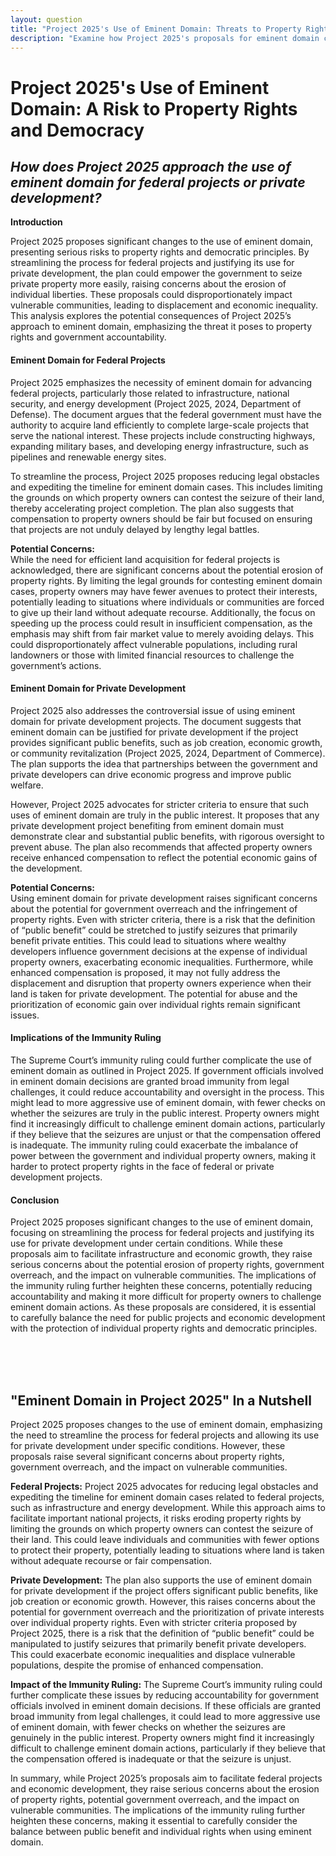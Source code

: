 ```yaml
---
layout: question
title: "Project 2025's Use of Eminent Domain: Threats to Property Rights and Accountability"
description: "Examine how Project 2025's proposals for eminent domain could erode property rights and lead to government overreach, particularly for federal and private development projects."
---
```


# Project 2025's Use of Eminent Domain: A Risk to Property Rights and Democracy

## *How does Project 2025 approach the use of eminent domain for federal projects or private development?*

**Introduction**

Project 2025 proposes significant changes to the use of eminent domain, presenting serious risks to property rights and democratic principles. By streamlining the process for federal projects and justifying its use for private development, the plan could empower the government to seize private property more easily, raising concerns about the erosion of individual liberties. These proposals could disproportionately impact vulnerable communities, leading to displacement and economic inequality. This analysis explores the potential consequences of Project 2025’s approach to eminent domain, emphasizing the threat it poses to property rights and government accountability.

#### **Eminent Domain for Federal Projects**

Project 2025 emphasizes the necessity of eminent domain for advancing federal projects, particularly those related to infrastructure, national security, and energy development (Project 2025, 2024, Department of Defense). The document argues that the federal government must have the authority to acquire land efficiently to complete large-scale projects that serve the national interest. These projects include constructing highways, expanding military bases, and developing energy infrastructure, such as pipelines and renewable energy sites.

To streamline the process, Project 2025 proposes reducing legal obstacles and expediting the timeline for eminent domain cases. This includes limiting the grounds on which property owners can contest the seizure of their land, thereby accelerating project completion. The plan also suggests that compensation to property owners should be fair but focused on ensuring that projects are not unduly delayed by lengthy legal battles.

**Potential Concerns:**  
While the need for efficient land acquisition for federal projects is acknowledged, there are significant concerns about the potential erosion of property rights. By limiting the legal grounds for contesting eminent domain cases, property owners may have fewer avenues to protect their interests, potentially leading to situations where individuals or communities are forced to give up their land without adequate recourse. Additionally, the focus on speeding up the process could result in insufficient compensation, as the emphasis may shift from fair market value to merely avoiding delays. This could disproportionately affect vulnerable populations, including rural landowners or those with limited financial resources to challenge the government’s actions.

#### **Eminent Domain for Private Development**

Project 2025 also addresses the controversial issue of using eminent domain for private development projects. The document suggests that eminent domain can be justified for private development if the project provides significant public benefits, such as job creation, economic growth, or community revitalization (Project 2025, 2024, Department of Commerce). The plan supports the idea that partnerships between the government and private developers can drive economic progress and improve public welfare.

However, Project 2025 advocates for stricter criteria to ensure that such uses of eminent domain are truly in the public interest. It proposes that any private development project benefiting from eminent domain must demonstrate clear and substantial public benefits, with rigorous oversight to prevent abuse. The plan also recommends that affected property owners receive enhanced compensation to reflect the potential economic gains of the development.

**Potential Concerns:**  
Using eminent domain for private development raises significant concerns about the potential for government overreach and the infringement of property rights. Even with stricter criteria, there is a risk that the definition of “public benefit” could be stretched to justify seizures that primarily benefit private entities. This could lead to situations where wealthy developers influence government decisions at the expense of individual property owners, exacerbating economic inequalities. Furthermore, while enhanced compensation is proposed, it may not fully address the displacement and disruption that property owners experience when their land is taken for private development. The potential for abuse and the prioritization of economic gain over individual rights remain significant issues.

#### **Implications of the Immunity Ruling**

The Supreme Court’s immunity ruling could further complicate the use of eminent domain as outlined in Project 2025. If government officials involved in eminent domain decisions are granted broad immunity from legal challenges, it could reduce accountability and oversight in the process. This might lead to more aggressive use of eminent domain, with fewer checks on whether the seizures are truly in the public interest. Property owners might find it increasingly difficult to challenge eminent domain actions, particularly if they believe that the seizures are unjust or that the compensation offered is inadequate. The immunity ruling could exacerbate the imbalance of power between the government and individual property owners, making it harder to protect property rights in the face of federal or private development projects.

#### **Conclusion**

Project 2025 proposes significant changes to the use of eminent domain, focusing on streamlining the process for federal projects and justifying its use for private development under certain conditions. While these proposals aim to facilitate infrastructure and economic growth, they raise serious concerns about the potential erosion of property rights, government overreach, and the impact on vulnerable communities. The implications of the immunity ruling further heighten these concerns, potentially reducing accountability and making it more difficult for property owners to challenge eminent domain actions. As these proposals are considered, it is essential to carefully balance the need for public projects and economic development with the protection of individual property rights and democratic principles.

<br><br><br>

## <span id="nutshell">"Eminent Domain in Project 2025" In a Nutshell</span>

Project 2025 proposes changes to the use of eminent domain, emphasizing the need to streamline the process for federal projects and allowing its use for private development under specific conditions. However, these proposals raise several significant concerns about property rights, government overreach, and the impact on vulnerable communities.

**Federal Projects:** Project 2025 advocates for reducing legal obstacles and expediting the timeline for eminent domain cases related to federal projects, such as infrastructure and energy development. While this approach aims to facilitate important national projects, it risks eroding property rights by limiting the grounds on which property owners can contest the seizure of their land. This could leave individuals and communities with fewer options to protect their property, potentially leading to situations where land is taken without adequate recourse or fair compensation.

**Private Development:** The plan also supports the use of eminent domain for private development if the project offers significant public benefits, like job creation or economic growth. However, this raises concerns about the potential for government overreach and the prioritization of private interests over individual property rights. Even with stricter criteria proposed by Project 2025, there is a risk that the definition of “public benefit” could be manipulated to justify seizures that primarily benefit private developers. This could exacerbate economic inequalities and displace vulnerable populations, despite the promise of enhanced compensation.

**Impact of the Immunity Ruling:** The Supreme Court’s immunity ruling could further complicate these issues by reducing accountability for government officials involved in eminent domain decisions. If these officials are granted broad immunity from legal challenges, it could lead to more aggressive use of eminent domain, with fewer checks on whether the seizures are genuinely in the public interest. Property owners might find it increasingly difficult to challenge eminent domain actions, particularly if they believe that the compensation offered is inadequate or that the seizure is unjust.

In summary, while Project 2025’s proposals aim to facilitate federal projects and economic development, they raise serious concerns about the erosion of property rights, potential government overreach, and the impact on vulnerable communities. The implications of the immunity ruling further heighten these concerns, making it essential to carefully consider the balance between public benefit and individual rights when using eminent domain.

